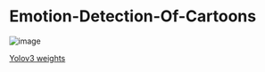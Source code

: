 # Emotion-Detection-Of-Cartoons

![image](https://user-images.githubusercontent.com/34689952/81476824-9b03ed00-9231-11ea-8d58-df12f1e9d4e7.png)

[Yolov3 weights](https://drive.google.com/open?id=1-LQcqqD9Rkcd7J6O0SaAGlxjbMtgZwLk)
